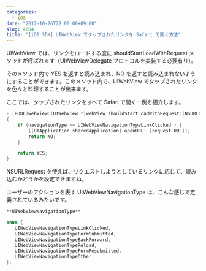 ```yaml
---
categories:
  - iOS
date: "2012-10-26T22:00:00+09:00"
slug: 4604
title: "[iOS SDK] UIWebView でタップされたリンクを Safari で開く方法"
---
```


UIWebView では、リンクをロードする度に shouldStartLoadWithRequest メソッドが呼ばれます（UIWebViewDelegate プロトコルを実装する必要有り）。

そのメソッド内で YES を返すと読み込まれ、NO を返すと読み込まれないようにすることができます。このメソッド内で、UIWebView でタップされたリンクを色々と料理することが出来ます。

ここでは、タップされたリンクをすべて Safari で開く一例を紹介します。

```objective-c
- (BOOL)webView:(UIWebView *)webView shouldStartLoadWithRequest:(NSURLRequest *)request navigationType:(UIWebViewNavigationType)navigationType
{
    if (navigationType == UIWebViewNavigationTypeLinkClicked ) {
        [[UIApplication sharedApplication] openURL: [request URL]];
        return NO;
    }

    return YES;
}
```

NSURLRequest を使えば、リクエストしようとしているリンクに応じて、読み込むかどうかを設定できますね。

ユーザーのアクションを表す UIWebViewNavigationType は、こんな感じで定義されているみたいです。

```objective-c
**UIWebViewNavigationType**

enum {
   UIWebViewNavigationTypeLinkClicked,
   UIWebViewNavigationTypeFormSubmitted,
   UIWebViewNavigationTypeBackForward,
   UIWebViewNavigationTypeReload,
   UIWebViewNavigationTypeFormResubmitted,
   UIWebViewNavigationTypeOther
};
```
